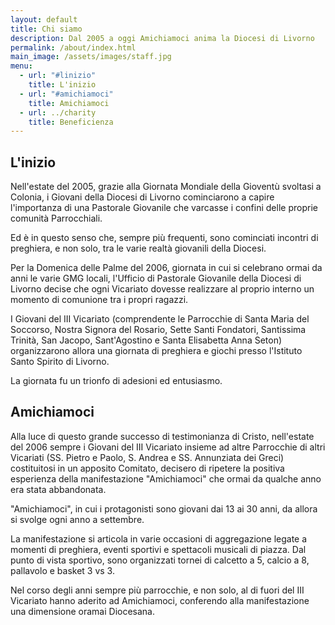 ```yaml
---
layout: default
title: Chi siamo
description: Dal 2005 a oggi Amichiamoci anima la Diocesi di Livorno
permalink: /about/index.html
main_image: /assets/images/staff.jpg
menu:
  - url: "#linizio"
    title: L'inizio
  - url: "#amichiamoci"
    title: Amichiamoci
  - url: ../charity
    title: Beneficienza
---
```


## L'inizio

Nell'estate del 2005, grazie alla Giornata Mondiale della
Gioventù svoltasi a Colonia, i Giovani della Diocesi
di Livorno cominciarono a capire l'importanza di una
Pastorale Giovanile che varcasse i confini delle proprie
comunità Parrocchiali.

Ed è in questo senso che, sempre più
frequenti, sono cominciati incontri di preghiera, e non
solo, tra le varie realtà giovanili della
Diocesi.

Per la Domenica delle Palme del 2006, giornata in cui si
celebrano ormai da anni le varie GMG locali, l'Ufficio di
Pastorale Giovanile della Diocesi di Livorno decise che
ogni Vicariato dovesse realizzare al proprio interno un
momento di comunione tra i propri ragazzi.

I Giovani del III Vicariato (comprendente le Parrocchie di
Santa Maria del Soccorso, Nostra Signora del Rosario, Sette
Santi Fondatori, Santissima Trinità, San Jacopo,
Sant'Agostino e Santa Elisabetta Anna Seton) organizzarono
allora una giornata di preghiera e giochi presso l'Istituto
Santo Spirito di Livorno.

La giornata fu un trionfo di adesioni ed entusiasmo.



## Amichiamoci

Alla luce di questo grande successo di testimonianza di
Cristo, nell'estate del 2006 sempre i Giovani del III
Vicariato insieme ad altre Parrocchie di altri Vicariati
(SS. Pietro e Paolo, S. Andrea e SS. Annunziata dei Greci)
costituitosi in un apposito Comitato, decisero di ripetere
la positiva esperienza della manifestazione "Amichiamoci"
che ormai da qualche anno era stata abbandonata.

"Amichiamoci", in cui i protagonisti sono giovani dai 13 ai
30 anni, da allora si svolge ogni anno a settembre.

La manifestazione si articola in varie occasioni di
aggregazione legate a momenti di preghiera, eventi sportivi
e spettacoli musicali di piazza. Dal punto di vista
sportivo, sono organizzati tornei di calcetto a 5, calcio
a 8, pallavolo e basket 3 vs 3.

Nel corso degli anni sempre più parrocchie, e non
solo, al di fuori del III Vicariato hanno aderito ad
Amichiamoci, conferendo alla manifestazione una
dimensione oramai Diocesana.